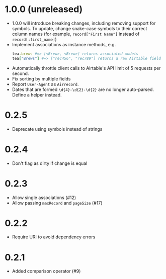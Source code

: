 # 1.0.0 (unreleased)

* 1.0.0 will introduce breaking changes, including removing support for symbols. To update, change snake-case symbols to their correct column names (for example, `record["First Name"]` instead of `record[:first_name]`)
* Implement associations as instance methods, e.g.
    ```ruby
    tea.brews #=> [<Brew>, <Brew>] returns associated models
    tea["Brews"] #=> ["rec456", "rec789"] returns a raw Airtable field
    ```
* Automatically throttle client calls to Airtable's API limit of 5 requests per second.
* Fix sorting by multiple fields
* Report `User-Agent` as `Airrecord`.
* Dates that are formed `\d{4}-\d{2}-\d{2}` are no longer auto-parsed. Define a helper instead.

# 0.2.5

* Deprecate using symbols instead of strings

# 0.2.4

* Don't flag as dirty if change is equal

# 0.2.3

* Allow single associations (#12)
* Allow passing `maxRecord` and `pageSize` (#17)

# 0.2.2

* Require URI to avoid dependency errors

# 0.2.1

* Added comparison operator (#9)
